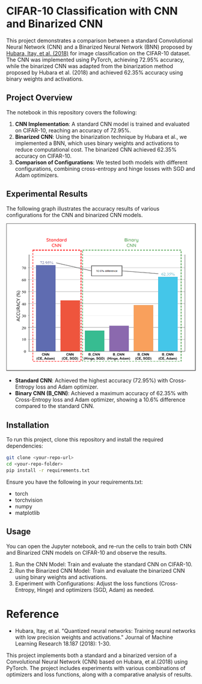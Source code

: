 # CIFAR-10 Classification with CNN and Binarized CNN

This project demonstrates a comparison between a standard Convolutional Neural Network (CNN) and a Binarized Neural Network (BNN) proposed by [Hubara, Itay, et al. (2018)](https://www.jmlr.org/papers/volume18/16-456/16-456.pdf) for image classification on the CIFAR-10 dataset. The CNN was implemented using PyTorch, achieving 72.95% accuracy, while the binarized CNN was adapted from the binarization method proposed by Hubara et al. (2018) and achieved 62.35% accuracy using binary weights and activations.

## Project Overview

The notebook in this repository covers the following:
1. **CNN Implementation**: A standard CNN model is trained and evaluated on CIFAR-10, reaching an accuracy of 72.95%.
2. **Binarized CNN**: Using the binarization technique by Hubara et al., we implemented a BNN, which uses binary weights and activations to reduce computational cost. The binarized CNN achieved 62.35% accuracy on CIFAR-10.
3. **Comparison of Configurations**: We tested both models with different configurations, combining cross-entropy and hinge losses with SGD and Adam optimizers.

## Experimental Results

The following graph illustrates the accuracy results of various configurations for the CNN and binarized CNN models.

![Accuracy Comparison](acc%20comparison.png)

- **Standard CNN**: Achieved the highest accuracy (72.95%) with Cross-Entropy loss and Adam optimizer.
- **Binary CNN (B_CNN)**: Achieved a maximum accuracy of 62.35% with Cross-Entropy loss and Adam optimizer, showing a 10.6% difference compared to the standard CNN.

## Installation

To run this project, clone this repository and install the required dependencies:

```bash
git clone <your-repo-url>
cd <your-repo-folder>
pip install -r requirements.txt
```

Ensure you have the following in your requirements.txt:
- torch
- torchvision
- numpy
- matplotlib

## Usage

You can open the Jupyter notebook, and re-run the cells to train both CNN and Binarized CNN models on CIFAR-10 and observe the results.

1. Run the CNN Model: Train and evaluate the standard CNN on CIFAR-10.
2. Run the Binarized CNN Model: Train and evaluate the binarized CNN using binary weights and activations.
3. Experiment with Configurations: Adjust the loss functions (Cross-Entropy, Hinge) and optimizers (SGD, Adam) as needed.

# Reference
- Hubara, Itay, et al. "Quantized neural networks: Training neural networks with low precision weights and activations." Journal of Machine Learning Research 18.187 (2018): 1-30.






This project implements both a standard and a binarized version of a Convolutional Neural Network (CNN) based on Hubara, et al.(2018) using PyTorch. The project includes experiments with various combinations of optimizers and loss functions, along with a comparative analysis of results.

